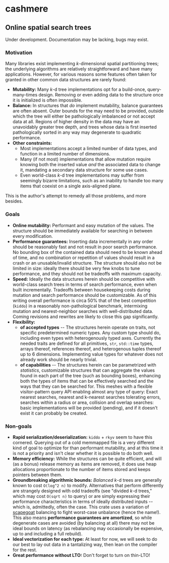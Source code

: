 # cashmere

## Online spatial search trees

Under development. Documentation may be lacking, bugs may exist.

### Motivation

Many libraries exist implementing *k*-dimensional spatial partitioning trees;
the underlying algorithms are relatively straightforward and have many
applications. However, for various reasons some features often taken for granted
in other common data structures are rarely found:

* **Mutability:** Many *k*-d tree implementations opt for a build-once,
  query-many-times design. Removing or even adding data to the structure once
  it is initialized is often impossible.
* **Balance:** In structures that *do* implement mutability, balance guarantees
  are often absent. Outer bounds for the may need to be provided, outside which
  the tree will either be pathologically imbalanced or not accept data at all.
  Regions of higher density in the data may have an unavoidably greater tree
  depth, and trees whose data is first inserted pathologically sorted in any way
  may degenerate to quadratic performance.
* **Other constraints:**
    * Most implementations accept a limited number of data types, and function
      in a limited number of dimensions.
    * Many (if not most) implementations that allow mutation require knowing
      both the inserted value *and* the associated data to change it, mandating
      a secondary data structure for some use cases.
    * Even world-class *k*-d tree implementations may suffer from seemingly
      bizarre limitations, such as an inability to handle too many items that
      coexist on a single axis-aligned plane.

This is the author's attempt to remedy all those problems, and more besides.

### Goals

* **Online mutability:** Performant and easy mutation of the values. The
  structure should be immediately available for searching in between every
  modification.
* **Performance guarantees:** Inserting data incrementally in any order should
  be reasonably fast and not result in poor search performance. No bounding box
  of the contained data should need to be known ahead of time, and no
  combination or repetition of values should result in a crash or an
  unusable/invalid structure. The structure should also not be limited in size:
  ideally there should be very few knobs to tune performance, and they should
  not be tradeoffs with maximum capacity.
* **Speed:** Ideally the data structures herein should be competitive with
  world-class search trees in terms of search performance, even when built
  incrementally. Tradeoffs between housekeeping costs during mutation and search
  performance should be customizable. As of this writing overall performance is
  circa 50% that of the best competition (`kiddo`) in a reasonably
  non-pathological benchmark, intermixing mutation and nearest-neighbor searches
  with well-distributed data. Coming revisions and rewrites are likely to close
  this gap significantly.
* **Flexibility:**
    * **of accepted types** -- The structures herein operate on traits, not
      specific predetermined numeric types. Any custom type should do, including
      even types with heterogenously typed axes. Currently the needed traits are
      defined for all primitives, `str`, `std::time` types, arrays thereof,
      references thereof, and heterogenous tuples thereof up to 6 dimensions.
      Implementing value types for whatever does not already work should be
      nearly trivial.
    * **of capabilities** -- The structures herein can be parametrized with
      *statistics*, customizable structures that can aggregate the values found
      in each part of the tree (such as bounding boxes), enhancing both the
      types of items that can be effectively searched and the ways that they can
      be searched for. This meshes with a flexible visitor-pattern query API
      enabling almost any type of query: Exact nearest searches, nearest and
      k-nearest searches tolerating errors, searches within a radius or area,
      collision and overlap searches: basic implementations will be provided
      (pending), and if it doesn't exist it can probably be created.

### Non-goals

* **Rapid serialization/deserialization:** `kiddo` + `rkyv` seem to have this
  cornered. Querying out of a cold memmapped file is a very different kind of
  goal to optimize for than performant mutability, and at this time it is
  not a priority and isn't clear whether it is possible to do both well.
* **Memory efficiency:** While the structures can be quite efficient, and will
  (as a bonus) release memory as items are removed, it does use heap allocations
  proportionate to the number of items stored and keeps pointers between them.
* **Groundbreaking algorithmic bounds:** *Balanced* *k*-d trees are generally
  known to cost `O(log^2 n)` to modify. Alternatives that perform differently
  are strangely designed with odd tradeoffs (see "divided *k*-d trees," which
  may cost `O(sqrt n)` to query) or are simply expressing their performance
  characteristics in terms of ideally distributed inputs -- which is,
  admittedly, often the case. This crate uses a variation of
  [scapegoat](https://en.wikipedia.org/wiki/Scapegoat_tree) balancing to fight
  worst-case unbalance (hence the name!). This also means **performance
  guarantees are amortized**, so while degenerate cases are avoided (by
  balancing at all) there may not be ideal bounds on latency (as rebalancing may
  occasionally be expensive, up to and including a full rebuild).
* **Ideal vectorization for each type:** At least for now, we will seek to do
  our best to lay out data in a tantalizing way, then lean on the compiler for
  the rest.
* **Great performance without LTO:** Don't forget to turn on thin-LTO!
